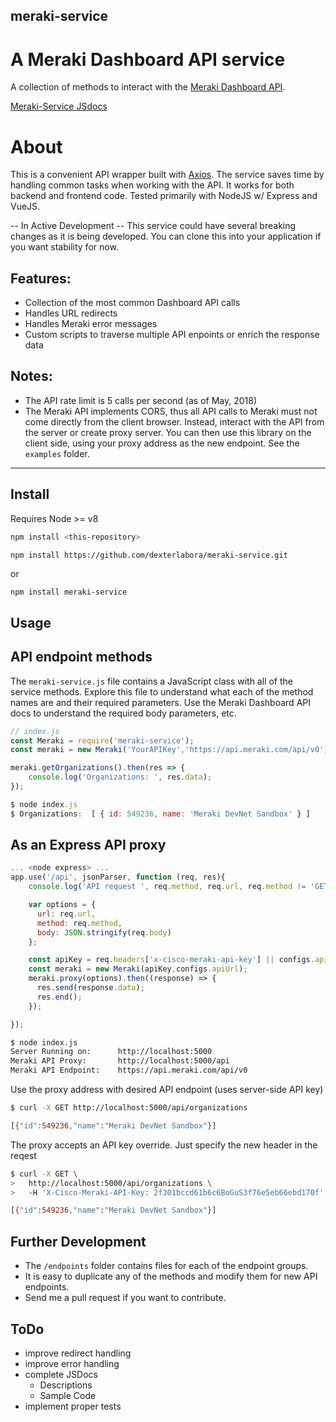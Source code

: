 ## meraki-service

# A Meraki Dashboard API service

A collection of methods to interact with the [Meraki Dashboard API](https://create.meraki.io/guides/dashboard-api/).

[Meraki-Service JSdocs](https://dexterlabora.github.io/meraki-service/)

# About

This is a convenient API wrapper built with [Axios](https://www.npmjs.com/package/axios). The service saves time by handling common tasks when working with the API. It works for both backend and frontend code. Tested primarily with NodeJS w/ Express and VueJS.

-- In Active Development --
This service could have several breaking changes as it is being developed. You can clone this into your application if you want stability for now.

## Features:

- Collection of the most common Dashboard API calls
- Handles URL redirects
- Handles Meraki error messages
- Custom scripts to traverse multiple API enpoints or enrich the response data

## Notes:

- The API rate limit is 5 calls per second (as of May, 2018)
- The Meraki API implements CORS, thus all API calls to Meraki must not come directly from the client browser. Instead, interact with the API from the server or create proxy server. You can then use this library on the client side, using your proxy address as the new endpoint. See the `examples` folder.

---

## Install

Requires Node >= v8

```bash
npm install <this-repository>
```

`npm install https://github.com/dexterlabora/meraki-service.git`

or

```bash
npm install meraki-service
```

## Usage

## API endpoint methods

The `meraki-service.js` file contains a JavaScript class with all of the service methods. Explore this file to understand what each of the method names are and their required parameters. Use the Meraki Dashboard API docs to understand the required body parameters, etc.

```js
// index.js
const Meraki = require('meraki-service');
const meraki = new Meraki('YourAPIKey','https://api.meraki.com/api/v0');

meraki.getOrganizations().then(res => {
    console.log('Organizations: ', res.data);
});

$ node index.js
$ Organizations:  [ { id: 549236, name: 'Meraki DevNet Sandbox' } ]
```

## As an Express API proxy

```js
... <node express> ...
app.use('/api', jsonParser, function (req, res){
    console.log('API request ', req.method, req.url, req.method != 'GET' ? req.body:'');

    var options = {
      url: req.url,
      method: req.method,
      body: JSON.stringify(req.body)
    };

    const apiKey = req.headers['x-cisco-meraki-api-key'] || configs.apiKey;
    const meraki = new Meraki(apiKey,configs.apiUrl);
    meraki.proxy(options).then((response) => {
      res.send(response.data);
      res.end();
    });

});
```

```bash
$ node index.js
Server Running on:      http://localhost:5000
Meraki API Proxy:       http://localhost:5000/api
Meraki API Endpoint:    https://api.meraki.com/api/v0
```

Use the proxy address with desired API endpoint (uses server-side API key)

```bash
$ curl -X GET http://localhost:5000/api/organizations

[{"id":549236,"name":"Meraki DevNet Sandbox"}]
```

The proxy accepts an API key override. Just specify the new header in the reqest

```bash
$ curl -X GET \
>   http://localhost:5000/api/organizations \
>   -H 'X-Cisco-Meraki-API-Key: 2f301bccd61b6c6BoGuS3f76e5eb66ebd170f'

[{"id":549236,"name":"Meraki DevNet Sandbox"}]
```

## Further Development

- The `/endpoints` folder contains files for each of the endpoint groups.
- It is easy to duplicate any of the methods and modify them for new API endpoints.
- Send me a pull request if you want to contribute.

## ToDo

- improve redirect handling
- improve error handling
- complete JSDocs
  - Descriptions
  - Sample Code
- implement proper tests

